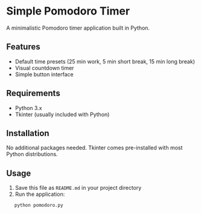 # Simple Pomodoro Timer

A minimalistic Pomodoro timer application built in Python.

## Features
- Default time presets (25 min work, 5 min short break, 15 min long break)
- Visual countdown timer
- Simple button interface

## Requirements
- Python 3.x
- Tkinter (usually included with Python)

## Installation
No additional packages needed. Tkinter comes pre-installed with most Python distributions.

## Usage
1. Save this file as `README.md` in your project directory
2. Run the application:
```bash
   python pomodoro.py
```
   ```

